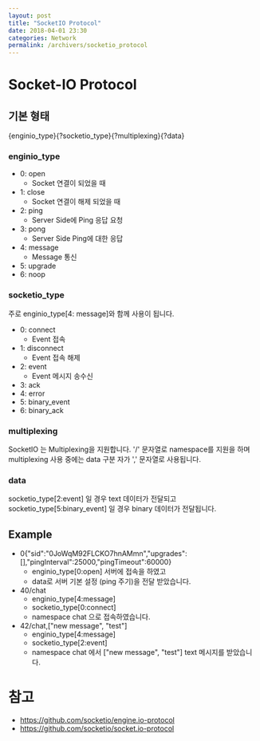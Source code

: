```yaml
---
layout: post
title: "SocketIO Protocol"
date: 2018-04-01 23:30
categories: Network
permalink: /archivers/socketio_protocol
---
```

# Socket-IO Protocol
## 기본 형태
{enginio_type}{?socketio_type}{?multiplexing}{?data}

### enginio_type
* 0: open
    * Socket 연결이 되었을 때
* 1: close
    * Socket 연결이 해제 되었을 때
* 2: ping
    * Server Side에 Ping 응답 요청
* 3: pong
    * Server Side Ping에 대한 응답
* 4: message
    * Message 통신
* 5: upgrade
* 6: noop
### socketio_type
주로 enginio_type[4: message]와 함께 사용이 됩니다.
* 0: connect
    * Event 접속
* 1: disconnect
    * Event 접속 해제
* 2: event
    * Event 메시지 송수신
* 3: ack
* 4: error
* 5: binary_event
* 6: binary_ack

### multiplexing
SocketIO 는 Multiplexing을 지원합니다. '/' 문자열로 namespace를 지원을 하며
multiplexing 사용 중에는 data 구분 자가 ',' 문자열로 사용됩니다.

### data
socketio_type[2:event] 일 경우 text 데이터가 전달되고 socketio_type[5:binary_event] 일 경우 binary 데이터가 전달됩니다. 

## Example
* 0{"sid":"0JoWqM92FLCKO7hnAMmn","upgrades":[],"pingInterval":25000,"pingTimeout":60000}
    * enginio_type[0:open] 서버에 접속을 하였고
    * data로 서버 기본 설정 (ping 주기)을 전달 받았습니다.
* 40/chat
    * enginio_type[4:message]
    * socketio_type[0:connect]
    * namespace chat 으로 접속하였습니다.
* 42/chat,["new message", "test"]
    * enginio_type[4:message]
    * socketio_type[2:event]
    * namespace chat 에서 ["new message", "test"] text 메시지를 받았습니다.

# 참고
* https://github.com/socketio/engine.io-protocol
* https://github.com/socketio/socket.io-protocol
